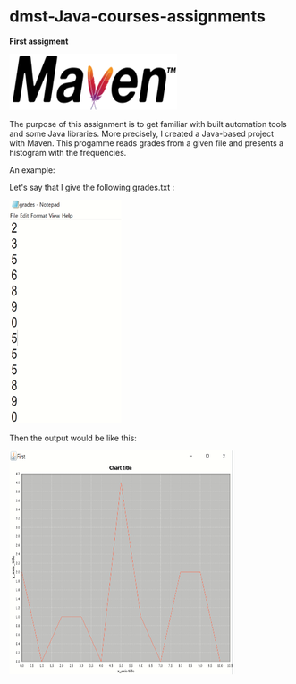 # dmst-Java-courses-assignments

__First assigment__

<img src="media/maven.png" width="300" height="100"/>

The purpose of this assignment is to get familiar with built automation tools and some Java libraries. More precisely, I created a Java-based project with Maven. This progamme reads grades from a given file and presents a histogram with the frequencies.

An example:

Let's say that I give the following grades.txt : 

<img src="media/grades.png" width="200" height="400"/>


Then the output would be like this:

<img src="media/output.png" width="400" height="400"/>




